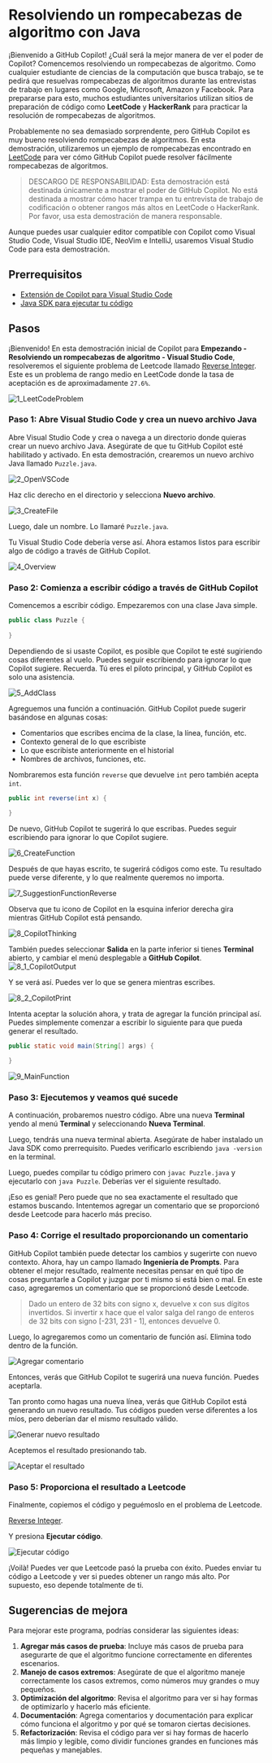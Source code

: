 # Resolviendo un rompecabezas de algoritmo con Java 

¡Bienvenido a GitHub Copilot! ¿Cuál será la mejor manera de ver el poder de Copilot? Comencemos resolviendo un rompecabezas de algoritmo. Como cualquier estudiante de ciencias de la computación que busca trabajo, se te pedirá que resuelvas rompecabezas de algoritmos durante las entrevistas de trabajo en lugares como Google, Microsoft, Amazon y Facebook. Para prepararse para esto, muchos estudiantes universitarios utilizan sitios de preparación de código como **LeetCode** y **HackerRank** para practicar la resolución de rompecabezas de algoritmos.

Probablemente no sea demasiado sorprendente, pero GitHub Copilot es muy bueno resolviendo rompecabezas de algoritmos. En esta demostración, utilizaremos un ejemplo de rompecabezas encontrado en [LeetCode](https://leetcode.com/) para ver cómo GitHub Copilot puede resolver fácilmente rompecabezas de algoritmos.

> DESCARGO DE RESPONSABILIDAD: Esta demostración está destinada únicamente a mostrar el poder de GitHub Copilot. No está destinada a mostrar cómo hacer trampa en tu entrevista de trabajo de codificación o obtener rangos más altos en LeetCode o HackerRank. Por favor, usa esta demostración de manera responsable.

Aunque puedes usar cualquier editor compatible con Copilot como Visual Studio Code, Visual Studio IDE, NeoVim e IntelliJ, usaremos Visual Studio Code para esta demostración.


## Prerrequisitos

- [Extensión de Copilot para Visual Studio Code](https://code.visualstudio.com/download)
- [Java SDK para ejecutar tu código](https://www.oracle.com/java/technologies/javase-downloads.html)

## Pasos

¡Bienvenido! En esta demostración inicial de Copilot para **Empezando - Resolviendo un rompecabezas de algoritmo - Visual Studio Code**, resolveremos el siguiente problema de Leetcode llamado [Reverse Integer](https://leetcode.com/problems/reverse-integer/). Este es un problema de rango medio en LeetCode donde la tasa de aceptación es de aproximadamente `27.6%`.

![1_LeetCodeProblem](https://github.com/user-attachments/assets/1a2e42ea-7718-43e6-9168-7860135f83f8)

### Paso 1: Abre Visual Studio Code y crea un nuevo archivo Java

Abre Visual Studio Code y crea o navega a un directorio donde quieras crear un nuevo archivo Java. Asegúrate de que tu GitHub Copilot esté habilitado y activado. En esta demostración, crearemos un nuevo archivo Java llamado `Puzzle.java`.

![2_OpenVSCode](https://github.com/user-attachments/assets/81b41f3d-987a-49b0-9bbb-c49e8b8bb1e8)

Haz clic derecho en el directorio y selecciona **Nuevo archivo**.

![3_CreateFile](https://github.com/user-attachments/assets/ac33a266-b523-4d14-bf05-64dbc8f50465)

Luego, dale un nombre. Lo llamaré `Puzzle.java`.

Tu Visual Studio Code debería verse así. Ahora estamos listos para escribir algo de código a través de GitHub Copilot.

![4_Overview](https://github.com/user-attachments/assets/abcdf470-2143-4338-95e7-5c6344626456)


### Paso 2: Comienza a escribir código a través de GitHub Copilot

Comencemos a escribir código. Empezaremos con una clase Java simple.

```java
public class Puzzle {
    
}
```

Dependiendo de si usaste Copilot, es posible que Copilot te esté sugiriendo cosas diferentes al vuelo. Puedes seguir escribiendo para ignorar lo que Copilot sugiere. Recuerda. Tú eres el piloto principal, y GitHub Copilot es solo una asistencia.

![5_AddClass](https://github.com/user-attachments/assets/4b279f70-d25e-45e9-a223-6d507a55cb91)


Agreguemos una función a continuación. GitHub Copilot puede sugerir basándose en algunas cosas:

- Comentarios que escribes encima de la clase, la línea, función, etc.
- Contexto general de lo que escribiste
- Lo que escribiste anteriormente en el historial
- Nombres de archivos, funciones, etc.

Nombraremos esta función `reverse` que devuelve `int` pero también acepta `int`.

```java
public int reverse(int x) {

}
```

De nuevo, GitHub Copilot te sugerirá lo que escribas. Puedes seguir escribiendo para ignorar lo que Copilot sugiere.

![6_CreateFunction](https://github.com/user-attachments/assets/4d4d9c86-9b28-4113-9655-06f849ded341)


Después de que hayas escrito, te sugerirá códigos como este. Tu resultado puede verse diferente, y lo que realmente queremos no importa.

![7_SuggestionFunctionReverse](https://github.com/user-attachments/assets/5473deb6-0ae6-4e16-99af-e0db70035dad)


Observa que tu icono de Copilot en la esquina inferior derecha gira mientras GitHub Copilot está pensando.

![8_CopilotThinking](https://github.com/user-attachments/assets/e93ec86e-1c0d-4893-a7d5-4e7e9ad0e321)


También puedes seleccionar **Salida** en la parte inferior si tienes **Terminal** abierto, y cambiar el menú desplegable a **GitHub Copilot**.
![8_1_CopilotOutput](https://github.com/user-attachments/assets/0b08e6cf-1365-4d97-8990-6568515179c0)


Y se verá así. Puedes ver lo que se genera mientras escribes.

![8_2_CopilotPrint](https://github.com/user-attachments/assets/92e58094-f3eb-4657-984e-6b674c699b20)


Intenta aceptar la solución ahora, y trata de agregar la función principal así. Puedes simplemente comenzar a escribir lo siguiente para que pueda generar el resultado.

```java
public static void main(String[] args) {
    
}
```

![9_MainFunction](https://github.com/user-attachments/assets/f01b7124-ccc3-4578-acad-c64fa0b3eb72)


### Paso 3: Ejecutemos y veamos qué sucede

A continuación, probaremos nuestro código. Abre una nueva **Terminal** yendo al menú **Terminal** y seleccionando **Nueva Terminal**.

Luego, tendrás una nueva terminal abierta. Asegúrate de haber instalado un Java SDK como prerrequisito. Puedes verificarlo escribiendo `java -version` en la terminal.

Luego, puedes compilar tu código primero con `javac Puzzle.java` y ejecutarlo con `java Puzzle`. Deberías ver el siguiente resultado.

¡Eso es genial! Pero puede que no sea exactamente el resultado que estamos buscando. Intentemos agregar un comentario que se proporcionó desde Leetcode para hacerlo más preciso.

### Paso 4: Corrige el resultado proporcionando un comentario

GitHub Copilot también puede detectar los cambios y sugerirte con nuevo contexto. Ahora, hay un campo llamado **Ingeniería de Prompts**. Para obtener el mejor resultado, realmente necesitas pensar en qué tipo de cosas preguntarle a Copilot y juzgar por ti mismo si está bien o mal. En este caso, agregaremos un comentario que se proporcionó desde Leetcode.

> Dado un entero de 32 bits con signo x, devuelve x con sus dígitos invertidos. Si invertir x hace que el valor salga del rango de enteros de 32 bits con signo [-231, 231 - 1], entonces devuelve 0.

Luego, lo agregaremos como un comentario de función así. Elimina todo dentro de la función.

![Agregar comentario](./images/13_AddComment.jpg)

Entonces, verás que GitHub Copilot te sugerirá una nueva función. Puedes aceptarla.

Tan pronto como hagas una nueva línea, verás que GitHub Copilot está generando un nuevo resultado. Tus códigos pueden verse diferentes a los míos, pero deberían dar el mismo resultado válido.

![Generar nuevo resultado](./images/14_GenerateNewResult.jpg)

Aceptemos el resultado presionando tab.

![Aceptar el resultado](./images/15_AcceptResult.jpg)

### Paso 5: Proporciona el resultado a Leetcode

Finalmente, copiemos el código y peguémoslo en el problema de Leetcode.

[Reverse Integer](https://leetcode.com/problems/reverse-integer/).

Y presiona **Ejecutar código**.

![Ejecutar código](./images/16_LeetCodePass.jpg)

¡Voilà! Puedes ver que Leetcode pasó la prueba con éxito. Puedes enviar tu código a Leetcode y ver si puedes obtener un rango más alto. Por supuesto, eso depende totalmente de ti.

## Sugerencias de mejora

Para mejorar este programa, podrías considerar las siguientes ideas:

1. **Agregar más casos de prueba**: Incluye más casos de prueba para asegurarte de que el algoritmo funcione correctamente en diferentes escenarios.
2. **Manejo de casos extremos**: Asegúrate de que el algoritmo maneje correctamente los casos extremos, como números muy grandes o muy pequeños.
3. **Optimización del algoritmo**: Revisa el algoritmo para ver si hay formas de optimizarlo y hacerlo más eficiente.
4. **Documentación**: Agrega comentarios y documentación para explicar cómo funciona el algoritmo y por qué se tomaron ciertas decisiones.
5. **Refactorización**: Revisa el código para ver si hay formas de hacerlo más limpio y legible, como dividir funciones grandes en funciones más pequeñas y manejables.
